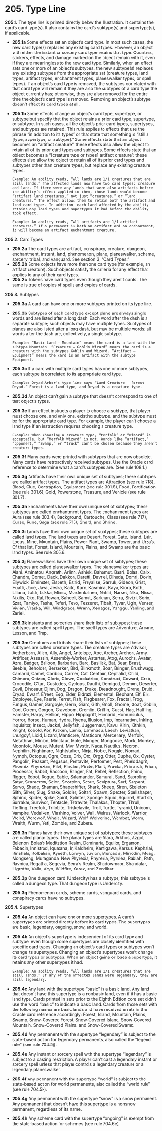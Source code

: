 # **205.** Type Line

**205.1.** The type line is printed directly below the illustration. It contains the card’s card type(s). It also contains the card’s subtype(s) and supertype(s), if applicable.
+ **205.1a** Some effects set an object’s card type. In most such cases, the new card type(s) replaces any existing card types. However, an object with either the instant or sorcery card type retains that type. Counters, stickers, effects, and damage marked on the object remain with it, even if they are meaningless to the new card type. Similarly, when an effect sets one or more of an object’s subtypes, the new subtype(s) replaces any existing subtypes from the appropriate set (creature types, land types, artifact types, enchantment types, planeswalker types, or spell types). If an object’s card type is removed, the subtypes correlated with that card type will remain if they are also the subtypes of a card type the object currently has; otherwise, they are also removed for the entire time the object’s card type is removed. Removing an object’s subtype doesn’t affect its card types at all.
+ **205.1b** Some effects change an object’s card type, supertype, or subtype but specify that the object retains a prior card type, supertype, or subtype. In such cases, all the object’s prior card types, supertypes, and subtypes are retained. This rule applies to effects that use the phrase “in addition to its types” or that state that something is “still a [type, supertype, or subtype].” Some effects state that an object becomes an “artifact creature”; these effects also allow the object to retain all of its prior card types and subtypes. Some effects state that an object becomes a “[creature type or types] artifact creature”; these effects also allow the object to retain all of its prior card types and subtypes other than creature types, but replace any existing creature types.

      Example: An ability reads, “All lands are 1/1 creatures that are still lands.” The affected lands now have two card types: creature and land. If there were any lands that were also artifacts before the ability’s effect applied to them, those lands would become “artifact land creatures,” not just “creatures,” or “land creatures.” The effect allows them to retain both the artifact and land card types. In addition, each land affected by the ability retains any land types and supertypes it had before the ability took effect.

      Example: An ability reads, “All artifacts are 1/1 artifact creatures.” If a permanent is both an artifact and an enchantment, it will become an artifact enchantment creature.

**205.2.** Card Types
+ **205.2a** The card types are artifact, conspiracy, creature, dungeon, enchantment, instant, land, phenomenon, plane, planeswalker, scheme, sorcery, tribal, and vanguard. See section 3, “Card Types.”
+ **205.2b** Some objects have more than one card type (for example, an artifact creature). Such objects satisfy the criteria for any effect that applies to any of their card types.
+ **205.2c** Tokens have card types even though they aren’t cards. The same is true of copies of spells and copies of cards.

**205.3.** Subtypes
+ **205.3a** A card can have one or more subtypes printed on its type line.
+ **205.3b** Subtypes of each card type except plane are always single words and are listed after a long dash. Each word after the dash is a separate subtype; such objects may have multiple types. Subtypes of planes are also listed after a long dash, but may be multiple words; all words after the dash are, collectively, a single subtype.

      Example: “Basic Land — Mountain” means the card is a land with the subtype Mountain. “Creature — Goblin Wizard” means the card is a creature with the subtypes Goblin and Wizard. “Artifact — Equipment” means the card is an artifact with the subtype Equipment.
+ **205.3c** If a card with multiple card types has one or more subtypes, each subtype is correlated to its appropriate card type.

      Example: Dryad Arbor’s type line says “Land Creature — Forest Dryad.” Forest is a land type, and Dryad is a creature type.
+ **205.3d** An object can’t gain a subtype that doesn’t correspond to one of that object’s types.
+ **205.3e** If an effect instructs a player to choose a subtype, that player must choose one, and only one, existing subtype, and the subtype must be for the appropriate card type. For example, the player can’t choose a land type if an instruction requires choosing a creature type.

      Example: When choosing a creature type, “Merfolk” or “Wizard” is acceptable, but “Merfolk Wizard” is not. Words like “artifact,” “opponent,” “Swamp,” or “truck” can’t be chosen because they aren’t creature types.
+ **205.3f** Many cards were printed with subtypes that are now obsolete. Many cards have retroactively received subtypes. Use the Oracle card reference to determine what a card’s subtypes are. (See rule 108.1.)
+ **205.3g** Artifacts have their own unique set of subtypes; these subtypes are called artifact types. The artifact types are Attraction (see rule 718), Blood, Clue, Contraption, Equipment (see rule 301.5), Food, Fortification (see rule 301.6), Gold, Powerstone, Treasure, and Vehicle (see rule 301.7).
+ **205.3h** Enchantments have their own unique set of subtypes; these subtypes are called enchantment types. The enchantment types are Aura (see rule 303.4), Background, Cartouche, Class (see rule 717), Curse, Rune, Saga (see rule 715), Shard, and Shrine.
+ **205.3i** Lands have their own unique set of subtypes; these subtypes are called land types. The land types are Desert, Forest, Gate, Island, Lair, Locus, Mine, Mountain, Plains, Power-Plant, Swamp, Tower, and Urza’s. Of that list, Forest, Island, Mountain, Plains, and Swamp are the basic land types. See rule 305.6.
+ **205.3j** Planeswalkers have their own unique set of subtypes; these subtypes are called planeswalker types. The planeswalker types are Ajani, Aminatou, Angrath, Arlinn, Ashiok, Bahamut, Basri, Bolas, Calix, Chandra, Comet, Dack, Dakkon, Daretti, Davriel, Dihada, Domri, Dovin, Ellywick, Elminster, Elspeth, Estrid, Freyalise, Garruk, Gideon, Grist, Huatli, Jace, Jaya, Jeska, Kaito, Karn, Kasmina, Kaya, Kiora, Koth, Liliana, Lolth, Lukka, Minsc, Mordenkainen, Nahiri, Narset, Niko, Nissa, Nixilis, Oko, Ral, Rowan, Saheeli, Samut, Sarkhan, Serra, Sivitri, Sorin, Szat, Tamiyo, Tasha, Teferi, Teyo, Tezzeret, Tibalt, Tyvar, Ugin, Venser, Vivien, Vraska, Will, Windgrace, Wrenn, Xenagos, Yanggu, Yanling, and Zariel.
+ **205.3k** Instants and sorceries share their lists of subtypes; these subtypes are called spell types. The spell types are Adventure, Arcane, Lesson, and Trap.
+ **205.3m** Creatures and tribals share their lists of subtypes; these subtypes are called creature types. The creature types are Advisor, Aetherborn, Alien, Ally, Angel, Antelope, Ape, Archer, Archon, Army, Artificer, Assassin, Assembly-Worker, Astartes, Atog, Aurochs, Avatar, Azra, Badger, Balloon, Barbarian, Bard, Basilisk, Bat, Bear, Beast, Beeble, Beholder, Berserker, Bird, Blinkmoth, Boar, Bringer, Brushwagg, Camarid, Camel, Caribou, Carrier, Cat, Centaur, Cephalid, Child, Chimera, Citizen, Cleric, Clown, Cockatrice, Construct, Coward, Crab, Crocodile, C’tan, Custodes, Cyclops, Dauthi, Demigod, Demon, Deserter, Devil, Dinosaur, Djinn, Dog, Dragon, Drake, Dreadnought, Drone, Druid, Dryad, Dwarf, Efreet, Egg, Elder, Eldrazi, Elemental, Elephant, Elf, Elk, Employee, Eye, Faerie, Ferret, Fish, Flagbearer, Fox, Fractal, Frog, Fungus, Gamer, Gargoyle, Germ, Giant, Gith, Gnoll, Gnome, Goat, Goblin, God, Golem, Gorgon, Graveborn, Gremlin, Griffin, Guest, Hag, Halfling, Hamster, Harpy, Hellion, Hippo, Hippogriff, Homarid, Homunculus, Horror, Horse, Human, Hydra, Hyena, Illusion, Imp, Incarnation, Inkling, Inquisitor, Insect, Jackal, Jellyfish, Juggernaut, Kavu, Kirin, Kithkin, Knight, Kobold, Kor, Kraken, Lamia, Lammasu, Leech, Leviathan, Lhurgoyf, Licid, Lizard, Manticore, Masticore, Mercenary, Merfolk, Metathran, Minion, Minotaur, Mole, Monger, Mongoose, Monk, Monkey, Moonfolk, Mouse, Mutant, Myr, Mystic, Naga, Nautilus, Necron, Nephilim, Nightmare, Nightstalker, Ninja, Noble, Noggle, Nomad, Nymph, Octopus, Ogre, Ooze, Orb, Orc, Orgg, Otter, Ouphe, Ox, Oyster, Pangolin, Peasant, Pegasus, Pentavite, Performer, Pest, Phelddagrif, Phoenix, Phyrexian, Pilot, Pincher, Pirate, Plant, Praetor, Primarch, Prism, Processor, Rabbit, Raccoon, Ranger, Rat, Rebel, Reflection, Rhino, Rigger, Robot, Rogue, Sable, Salamander, Samurai, Sand, Saproling, Satyr, Scarecrow, Scion, Scorpion, Scout, Sculpture, Serf, Serpent, Servo, Shade, Shaman, Shapeshifter, Shark, Sheep, Siren, Skeleton, Slith, Sliver, Slug, Snake, Soldier, Soltari, Spawn, Specter, Spellshaper, Sphinx, Spider, Spike, Spirit, Splinter, Sponge, Squid, Squirrel, Starfish, Surrakar, Survivor, Tentacle, Tetravite, Thalakos, Thopter, Thrull, Tiefling, Treefolk, Trilobite, Triskelavite, Troll, Turtle, Tyranid, Unicorn, Vampire, Vedalken, Viashino, Volver, Wall, Walrus, Warlock, Warrior, Weird, Werewolf, Whale, Wizard, Wolf, Wolverine, Wombat, Worm, Wraith, Wurm, Yeti, Zombie, and Zubera.
+ **205.3n** Planes have their own unique set of subtypes; these subtypes are called planar types. The planar types are Alara, Arkhos, Azgol, Belenon, Bolas’s Meditation Realm, Dominaria, Equilor, Ergamon, Fabacin, Innistrad, Iquatana, Ir, Kaldheim, Kamigawa, Karsus, Kephalai, Kinshala, Kolbahan, Kyneth, Lorwyn, Luvion, Mercadia, Mirrodin, Moag, Mongseng, Muraganda, New Phyrexia, Phyrexia, Pyrulea, Rabiah, Rath, Ravnica, Regatha, Segovia, Serra’s Realm, Shadowmoor, Shandalar, Ulgrotha, Valla, Vryn, Wildfire, Xerex, and Zendikar.
+ **205.3p** One dungeon card (Undercity) has a subtype; this subtype is called a dungeon type. That dungeon type is Undercity.
+ **205.3q** Phenomenon cards, scheme cards, vanguard cards, and conspiracy cards have no subtypes.

**205.4.** Supertypes
+ **205.4a** An object can have one or more supertypes. A card’s supertypes are printed directly before its card types. The supertypes are basic, legendary, ongoing, snow, and world.
+ **205.4b** An object’s supertype is independent of its card type and subtype, even though some supertypes are closely identified with specific card types. Changing an object’s card types or subtypes won’t change its supertypes. Changing an object’s supertypes won’t change its card types or subtypes. When an object gains or loses a supertype, it retains any other supertypes it had.

      Example: An ability reads, “All lands are 1/1 creatures that are still lands.” If any of the affected lands were legendary, they are still legendary.
+ **205.4c** Any land with the supertype “basic” is a basic land. Any land that doesn’t have this supertype is a nonbasic land, even if it has a basic land type.
     Cards printed in sets prior to the Eighth Edition core set didn’t use the word “basic” to indicate a basic land. Cards from those sets with the following names are basic lands and have received errata in the Oracle card reference accordingly: Forest, Island, Mountain, Plains, Swamp, Snow-Covered Forest, Snow-Covered Island, Snow-Covered Mountain, Snow-Covered Plains, and Snow-Covered Swamp.
+ **205.4d** Any permanent with the supertype “legendary” is subject to the state-based action for legendary permanents, also called the “legend rule” (see rule 704.5j).
+ **205.4e** Any instant or sorcery spell with the supertype “legendary” is subject to a casting restriction. A player can’t cast a legendary instant or sorcery spell unless that player controls a legendary creature or a legendary planeswalker.
+ **205.4f** Any permanent with the supertype “world” is subject to the state-based action for world permanents, also called the “world rule” (see rule 704.5k).
+ **205.4g** Any permanent with the supertype “snow” is a snow permanent. Any permanent that doesn’t have this supertype is a nonsnow permanent, regardless of its name.
+ **205.4h** Any scheme card with the supertype “ongoing” is exempt from the state-based action for schemes (see rule 704.6e).
